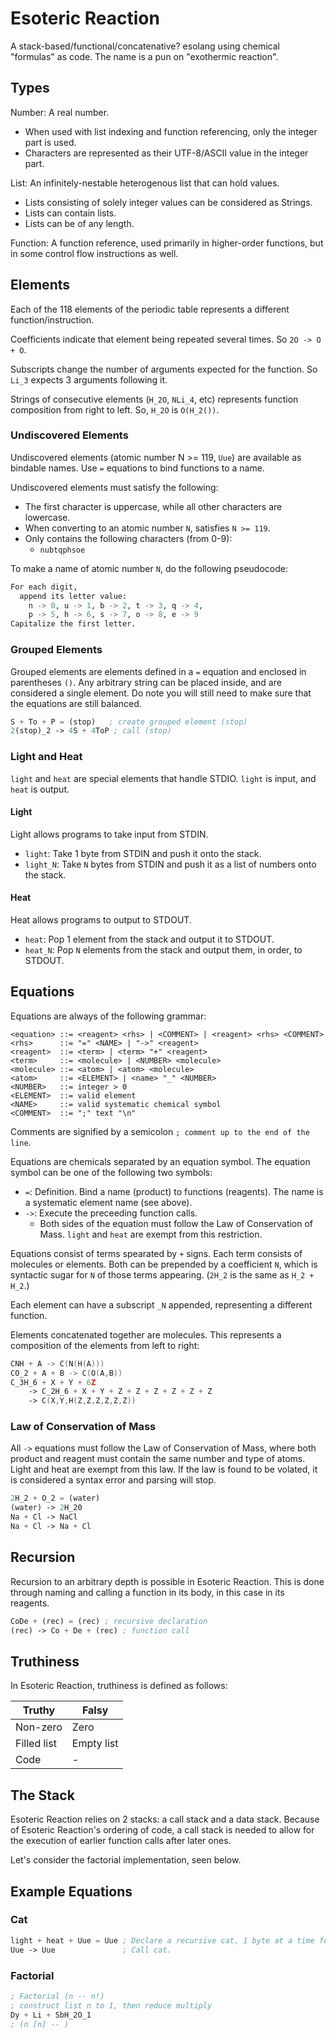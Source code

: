 # Esoteric Reaction

A stack-based/functional/concatenative? esolang using chemical "formulas" as code. The name is a pun on "exothermic reaction".

## Types

Number: A real number.

* When used with list indexing and function referencing, only the integer part is used.
* Characters are represented as their UTF-8/ASCII value in the integer part.

List: An infinitely-nestable heterogenous list that can hold values.

* Lists consisting of solely integer values can be considered as Strings.
* Lists can contain lists.
* Lists can be of any length.

Function: A function reference, used primarily in higher-order functions, but in some control flow instructions as well.

## Elements

Each of the 118 elements of the periodic table represents a different function/instruction.

Coefficients indicate that element being repeated several times. So `2O -> O + O`.

Subscripts change the number of arguments expected for the function. So `Li_3` expects 3 arguments following it.

Strings of consecutive elements (`H_2O`, `NLi_4`, etc) represents function composition from right to left. So, `H_2O` is `O(H_2())`.

### Undiscovered Elements

Undiscovered elements (atomic number N >= 119, `Uue`) are available as bindable names. Use `=` equations to bind functions to a name.

Undiscovered elements must satisfy the following:

* The first character is uppercase, while all other characters are lowercase.
* When converting to an atomic number `N`, satisfies `N >= 119`.
* Only contains the following characters (from 0-9):
  * `nubtqphsoe`

To make a name of atomic number `N`, do the following pseudocode:

```python
For each digit,
  append its letter value:
    n -> 0, u -> 1, b -> 2, t -> 3, q -> 4,
    p -> 5, h -> 6, s -> 7, o -> 8, e -> 9
Capitalize the first letter.
```

### Grouped Elements

Grouped elements are elements defined in a `=` equation and enclosed in parentheses `()`. Any arbitrary string can be placed inside, and are considered a single element. Do note you will still need to make sure that the equations are still balanced.

```lisp
S + To + P = (stop)   ; create grouped element (stop)
2(stop)_2 -> 4S + 4ToP ; call (stop)
```

### Light and Heat

`light` and `heat` are special elements that handle STDIO. `light` is input, and `heat` is output.

#### Light

Light allows programs to take input from STDIN.

* `light`: Take 1 byte from STDIN and push it onto the stack.
* `light_N`: Take `N` bytes from STDIN and push it as a list of numbers onto the stack.

#### Heat

Heat allows programs to output to STDOUT.

* `heat`: Pop 1 element from the stack and output it to STDOUT.
* `heat_N`: Pop `N` elements from the stack and output them, in order, to STDOUT.

## Equations

Equations are always of the following grammar:

```bnf
<equation> ::= <reagent> <rhs> | <COMMENT> | <reagent> <rhs> <COMMENT>
<rhs>      ::= "=" <NAME> | "->" <reagent>
<reagent>  ::= <term> | <term> "+" <reagent>
<term>     ::= <molecule> | <NUMBER> <molecule>
<molecule> ::= <atom> | <atom> <molecule>
<atom>     ::= <ELEMENT> | <name> "_" <NUMBER>
<NUMBER>   ::= integer > 0
<ELEMENT>  ::= valid element
<NAME>     ::= valid systematic chemical symbol
<COMMENT>  ::= ";" text "\n"
```

Comments are signified by a semicolon `; comment up to the end of the line`.

Equations are chemicals separated by an equation symbol. The equation symbol can be one of the following two symbols:

* `=`: Definition. Bind a name (product) to functions (reagents). The name is a systematic element name (see above).
* `->`: Execute the preceeding function calls.
  * Both sides of the equation must follow the Law of Conservation of Mass. `light` and `heat` are exempt from this restriction.

Equations consist of terms spearated by `+` signs. Each term consists of molecules or elements. Both can be prepended by a coefficient `N`, which is syntactic sugar for `N` of those terms appearing. (`2H_2` is the same as `H_2 + H_2`.)

Each element can have a subscript `_N` appended, representing a different function.

Elements concatenated together are molecules. This represents a composition of the elements from left to right:

```asm
CNH + A -> C(N(H(A)))
CO_2 + A + B -> C(O(A,B))
C_3H_6 + X + Y + 6Z
    -> C_2H_6 + X + Y + Z + Z + Z + Z + Z + Z
    -> C(X,Y,H(Z,Z,Z,Z,Z,Z))
```

### Law of Conservation of Mass

All `->` equations must follow the Law of Conservation of Mass, where both product and reagent must contain the same number and type of atoms. Light and heat are exempt from this law. If the law is found to be volated, it is considered a syntax error and parsing will stop.

```lisp
2H_2 + O_2 = (water)
(water) -> 2H_20
Na + Cl -> NaCl
Na + Cl -> Na + Cl
```

## Recursion

Recursion to an arbitrary depth is possible in Esoteric Reaction. This is done through naming and calling a function in its body, in this case in its reagents.

```lisp
CoDe + (rec) = (rec) ; recursive declaration
(rec) -> Co + De + (rec) ; function call
```

## Truthiness

In Esoteric Reaction, truthiness is defined as follows:

| Truthy      | Falsy      |
| ----------- | ---------- |
| Non-zero    | Zero       |
| Filled list | Empty list |
| Code        | -          |

## The Stack

Esoteric Reaction relies on 2 stacks: a call stack and a data stack. Because of Esoteric Reaction's ordering of code, a call stack is needed to allow for the execution of earlier function calls after later ones.

Let's consider the factorial implementation, seen below.

## Example Equations

### Cat

```lisp
light + heat + Uue = Uue ; Declare a recursive cat, 1 byte at a time forever.
Uue -> Uue               ; Call cat.
```

### Factorial

```lisp
; Factorial (n -- n!)
; construct list n to 1, then reduce multiply
Dy + Li + SbH_2O_1 
; (n [n] -- )

```
